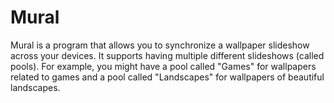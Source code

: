 # Mural

Mural is a program that allows you to synchronize a wallpaper slideshow across your devices. It supports having multiple different slideshows (called pools). For example, you might have a pool called "Games" for wallpapers related to games and a pool called "Landscapes" for wallpapers of beautiful landscapes.
